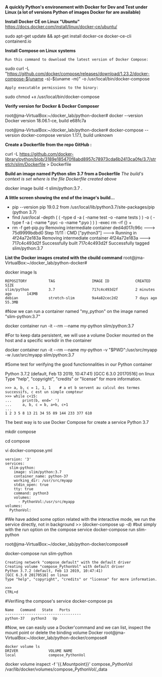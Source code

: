 **A quickly Python's environement with Docker for Dev and Test under Linux (a lot of versions Python of images Docker for are available)**

**Install Docker CE on Linux "Ubuntu"**
https://docs.docker.com/install/linux/docker-ce/ubuntu/

sudo apt-get update && apt-get install docker-ce docker-ce-cli containerd.io

**Install Compose on Linux systems**

    Run this command to download the latest version of Docker Compose:

sudo curl -L "https://github.com/docker/compose/releases/download/1.23.2/docker-compose-$(uname -s)-$(uname -m)" -o /usr/local/bin/docker-compose

    Apply executable permissions to the binary:

sudo chmod +x /usr/local/bin/docker-compose


**Verify version for Docker & Docker Composer**

root@jma-VirtualBox:~/docker_lab/python-docker# docker --version
Docker version 18.06.1-ce, build e68fc7a

root@jma-VirtualBox:~/docker_lab/python-docker# docker-compose --version
docker-compose version 1.17.1, build unknown

**Create a Dockerfile from the repo GitHub :**

curl -L
https://github.com/docker-library/python/blob/3189e185470f8abd8957c78973cda6b2413ca0fe/3.7/stretch/slim/Dockerfile > Dockerfile

**Build an image named Python slim 3.7 from a Dockerfile**
*The build's context is set where is the file Dockerfile created above*

docker image build -t slim/python:3.7 .

**A little screen showing the end of the image's build...**
+ pip --version
pip 19.0.2 from /usr/local/lib/python3.7/site-packages/pip (python 3.7)
+ find /usr/local -depth ( ( -type d -a ( -name test -o -name tests ) ) -o ( -type f -a ( -name *.pyc -o -name *.pyo ) ) ) -exec rm -rf {} +
+ rm -f get-pip.py
Removing intermediate container ded4d017c96c
 ---> 75d9999bdbd0
Step 11/11 : CMD ["python3"]
 ---> Running in 4f24a72e183a
Removing intermediate container 4f24a72e183a
 ---> 717c4c493d2f
Successfully built 717c4c493d2f
Successfully tagged slim/python:3.7

**List the Docker images created with the cbuild command**
root@jma-VirtualBox:~/docker_lab/python-docker#

 docker image ls

    REPOSITORY          TAG                 IMAGE ID            CREATED             SIZE
    slim/python         3.7                 717c4c493d2f        2 minutes ago       143MB
    debian              stretch-slim        9a4a82cec2d2        7 days ago          55.3MB

#Now we can run a container named "my_python" on the image named "slim-python:3.7"

docker container run -it --rm --name my-python slim/python:3.7

#For to keep data persistent, we will use a volume Docker mounted on the host and a specific workdir in the container

docker container run -it --rm --name my-python -v "$PWD":/usr/src/myapp -w /usr/src/myapp slim/python:3.7

#Some test for verifying the good functionnalities in our Python container

Python 3.7.2 (default, Feb 13 2019, 10:47:41)
[GCC 6.3.0 20170516] on linux
Type "help", "copyright", "credits" or "license" for more information.

    >>> a, b, c = 1, 1, 1    # a et b servent au calcul des termes successifs, c est un simple compteur
    >>> while c<15:
    ...     print(b, end=' ')
    ...     a, b, c = b, a+b, c+1
    ...
    1 2 3 5 8 13 21 34 55 89 144 233 377 610

The best way is to use Docker Compose for create a service Python 3.7

mkdir compose

cd compose

vi docker-compose.yml

    version: '3'
    services:
      slim-python:
        image: slim/python:3.7
        container_name: python-37
        working_dir: /usr/src/myapp
        stdin_open: true
        tty: true
        command: python3
        volumes:
          - PythonVol:/usr/src/myapp
    volumes:
      PythonVol:

#We have added some option related with the interactive mode, we run the service directly, not in background >> (docker-compose up -d)
#but simply with the run option on the compose service
docker-compose run slim-python

root@jma-VirtualBox:~/docker_lab/python-docker/compose#

docker-compose run slim-python

    Creating network "compose_default" with the default driver
    Creating volume "compose_PythonVol" with default driver
    Python 3.7.2 (default, Feb 13 2019, 10:47:41)
    [GCC 6.3.0 20170516] on linux
    Type "help", "copyright", "credits" or "license" for more information.

    >>>
    CTRL+d

#Verifiing the compose's service
docker-compose ps

    Name   Command   State   Ports
    -----------------------------------
    python-37   python3   Up    

#Now, we can easily use a Docker'command and we can list, inspect the mount point or delete the binding volume Docker
root@jma-VirtualBox:~/docker_lab/python-docker/compose#

    docker volume ls
    DRIVER              VOLUME NAME
    local               compose_PythonVol

docker volume inspect -f '{{.Mountpoint}}' compose_PythonVol
/var/lib/docker/volumes/compose_PythonVol/_data
